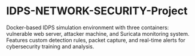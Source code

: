 # IDPS-NETWORK-SECURITY-Project
Docker-based IDPS simulation environment with three containers: vulnerable web server, attacker machine, and Suricata monitoring system. Features custom detection rules, packet capture, and real-time alerts for cybersecurity training and analysis.
